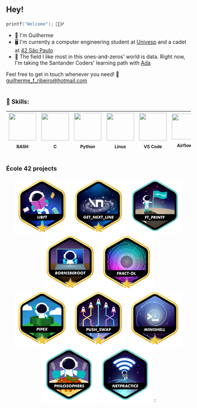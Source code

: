 ## Hey!

```C
printf("Welcome"); 🙋🏻‍♂️
``` 
- 👾 I'm Guilherme 
- 🖥️ I'm currently a computer engineering student at [Univesp](https://univesp.br/) and a cadet at [42 São Paulo](https://www.42sp.org.br/)
- 🔭 The field I like most in this ones-and-zeros' world is data. Right now, I'm taking the Santander Coders' learning path with [Ada](https://letscode.com.br/)


Feel free to get in touch whenever you need! 📧 guilherme_f_ribeiro@hotmail.com
#

### 🚀 Skills:

<div align="center">

<img src="https://cdn.jsdelivr.net/gh/devicons/devicon/icons/bash/bash-original.svg" width="75" height="75"><br><sub>BASH</sub> | <img src="https://cdn.jsdelivr.net/gh/devicons/devicon/icons/c/c-plain.svg" width="75" height="75"><br><sub>C</sub> | <img src="https://cdn.jsdelivr.net/gh/devicons/devicon/icons/python/python-original-wordmark.svg" width="75" height="75"><br><sub>Python</sub> | <img src="https://cdn.jsdelivr.net/gh/devicons/devicon/icons/linux/linux-original.svg" width="75" height="75"><br><sub>Linux</sub> | <img src="https://cdn.jsdelivr.net/gh/devicons/devicon/icons/vscode/vscode-original.svg" width="75" height="75"><br><sub>VS Code</sub> | <img src="https://avatars.githubusercontent.com/u/33643075?s=280&v=4" width="70" height="70"><br><sub>Airflow</sub> | <img src="https://avatars.githubusercontent.com/u/177543?s=280&v=4" width="75" height="75"><br><sub>PostgreSQL</sub>
:---: | :---: | :---: | :---: | :---: | :---: | :---: |
</div>

#

### École 42 projects

<div align="center">

[![Libft](https://github.com/guiribei/guiribei/blob/main/42_badges/libftm.png)](https://github.com/Guiribei/kind-of-libc)
[![GNL](https://github.com/guiribei/guiribei/blob/main/42_badges/get_next_linem.png)](https://github.com/Guiribei/backslash-n)
[![ft_printf](https://github.com/guiribei/guiribei/blob/main/42_badges/ft_printfe.png)](https://github.com/Guiribei/printf-else)
[![B2B](https://github.com/guiribei/guiribei/blob/main/42_badges/born2berootm.png)](https://github.com/Guiribei/primitive-server)
[![fract-ol](https://github.com/guiribei/guiribei/blob/main/42_badges/fract-olm.png)](https://github.com/Guiribei/fractals-everywhere)</br>
[![pipex](https://github.com/guiribei/guiribei/blob/main/42_badges/pipexm.png)](https://github.com/Guiribei/a-plumber-myself)
[![push_swap](https://github.com/guiribei/guiribei/blob/main/42_badges/push_swapm.png)](https://github.com/Guiribei/time-to-sort)
[![minishell](https://github.com/guiribei/guiribei/blob/main/42_badges/minishellm.png)](https://github.com/Guiribei/my_shell)
[![philosophers](https://github.com/guiribei/guiribei/blob/main/42_badges/philosopherse.png)](https://github.com/Guiribei/dining-philosophers-problem)
[![netpractice](https://github.com/guiribei/guiribei/blob/main/42_badges/netpracticee.png)](https://github.com/Guiribei/ipv4_adressing)
:
</div>
